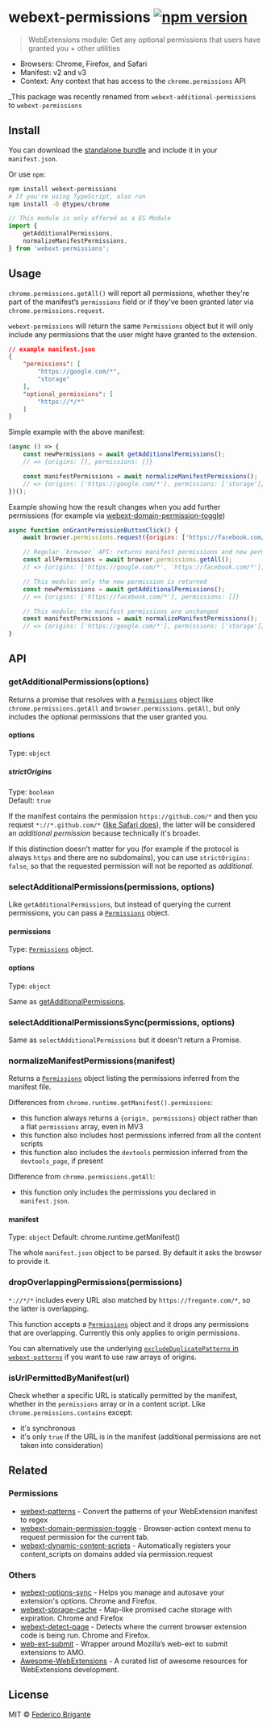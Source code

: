 # webext-permissions [![npm version](https://img.shields.io/npm/v/webext-permissions.svg)](https://www.npmjs.com/package/webext-permissions)

> WebExtensions module: Get any optional permissions that users have granted you + other utilities

- Browsers: Chrome, Firefox, and Safari
- Manifest: v2 and v3
- Context: Any context that has access to the `chrome.permissions` API

_This package was recently renamed from `webext-additional-permissions` to `webext-permissions`

## Install

You can download the [standalone bundle](https://bundle.fregante.com/?pkg=webext-permissions&global=webextPermissions) and include it in your `manifest.json`.

Or use `npm`:

```sh
npm install webext-permissions
# If you're using TypeScript, also run
npm install -D @types/chrome
```

```js
// This module is only offered as a ES Module
import {
	getAdditionalPermissions,
	normalizeManifestPermissions,
} from 'webext-permissions';
```

## Usage

`chrome.permissions.getAll()` will report all permissions, whether they're part of the manifest’s `permissions` field or if they've been granted later via `chrome.permissions.request`.

`webext-permissions` will return the same `Permissions` object but it will only include any permissions that the user might have granted to the extension.

```json
// example manifest.json
{
	"permissions": [
		"https://google.com/*",
		"storage"
	],
	"optional_permissions": [
		"https://*/*"
	]
}
```

Simple example with the above manifest:

```js
(async () => {
	const newPermissions = await getAdditionalPermissions();
	// => {origins: [], permissions: []}

	const manifestPermissions = await normalizeManifestPermissions();
	// => {origins: ['https://google.com/*'], permissions: ['storage']}
})();
```

Example showing how the result changes when you add further permissions (for example via [webext-domain-permission-toggle](https://github.com/fregante/webext-domain-permission-toggle))

```js
async function onGrantPermissionButtonClick() {
	await browser.permissions.request({origins: ['https://facebook.com/*']});

	// Regular `browser` API: returns manifest permissions and new permissions
	const allPermissions = await browser.permissions.getAll();
	// => {origins: ['https://google.com/*', 'https://facebook.com/*'], permissions: ['storage']}

	// This module: only the new permission is returned
	const newPermissions = await getAdditionalPermissions();
	// => {origins: ['https://facebook.com/*'], permissions: []}

	// This module: the manifest permissions are unchanged
	const manifestPermissions = await normalizeManifestPermissions();
	// => {origins: ['https://google.com/*'], permissions: ['storage']}
}
```

## API

### getAdditionalPermissions(options)

Returns a promise that resolves with a [`Permissions`](https://developer.mozilla.org/en-US/docs/Mozilla/Add-ons/WebExtensions/API/permissions/Permissions) object like `chrome.permissions.getAll` and `browser.permissions.getAll`, but only includes the optional permissions that the user granted you.

#### options

Type: `object`

##### strictOrigins

Type: `boolean`\
Default: `true`

If the manifest contains the permission `https://github.com/*` and then you request `*://*.github.com/*` ([like Safari does](https://github.com/fregante/webext-permissions/issues/1)), the latter will be considered an _additional permission_ because technically it's broader.

If this distinction doesn't matter for you (for example if the protocol is always `https` and there are no subdomains), you can use `strictOrigins: false`, so that the requested permission will not be reported as _additional_.

### selectAdditionalPermissions(permissions, options)

Like `getAdditionalPermissions`, but instead of querying the current permissions, you can pass a [`Permissions`](https://developer.mozilla.org/en-US/docs/Mozilla/Add-ons/WebExtensions/API/permissions/Permissions) object.

#### permissions

Type: [`Permissions`](https://developer.mozilla.org/en-US/docs/Mozilla/Add-ons/WebExtensions/API/permissions/Permissions) object.

#### options

Type: `object`

Same as [getAdditionalPermissions](#getadditionalpermissionsoptions).

### selectAdditionalPermissionsSync(permissions, options)

Same as `selectAdditionalPermissions` but it doesn't return a Promise.

### normalizeManifestPermissions(manifest)

Returns a [`Permissions`](https://developer.mozilla.org/en-US/docs/Mozilla/Add-ons/WebExtensions/API/permissions/Permissions) object listing the permissions inferred from the manifest file.

Differences from `chrome.runtime.getManifest().permissions`:

- this function always returns a `{origin, permissions}` object rather than a flat `permissions` array, even in MV3
- this function also includes host permissions inferred from all the content scripts
- this function also includes the `devtools` permission inferred from the `devtools_page`, if present

Difference from `chrome.permissions.getAll`:

- this function only includes the permissions you declared in `manifest.json`.

#### manifest

Type: `object`
Default: chrome.runtime.getManifest()

The whole `manifest.json` object to be parsed. By default it asks the browser to provide it.

### dropOverlappingPermissions(permissions)

`*://*/*` includes every URL also matched by `https://fregante.com/*`, so the latter is overlapping.

This function accepts a [`Permissions`](https://developer.mozilla.org/en-US/docs/Mozilla/Add-ons/WebExtensions/API/permissions/Permissions) object and it drops any permissions that are overlapping. Currently this only applies to origin permissions.

You can alternatively use the underlying [`excludeDuplicatePatterns` in `webext-patterns`](https://github.com/fregante/webext-patterns#excludeduplicatepatternspattern1-pattern2-etc) if you want to use raw arrays of origins.

### isUrlPermittedByManifest(url)

Check whether a specific URL is statically permitted by the manifest, whether in the `permissions` array or in a content script. Like `chrome.permissions.contains` except:

- it's synchronous
- it's only `true` if the URL is in the manifest (additional permissions are not taken into consideration)

## Related

### Permissions

- [webext-patterns](https://github.com/fregante/webext-patterns) - Convert the patterns of your WebExtension manifest to regex
- [webext-domain-permission-toggle](https://github.com/fregante/webext-domain-permission-toggle) - Browser-action context menu to request permission for the current tab.
- [webext-dynamic-content-scripts](https://github.com/fregante/webext-dynamic-content-scripts) - Automatically registers your content_scripts on domains added via permission.request

### Others

- [webext-options-sync](https://github.com/fregante/webext-options-sync) - Helps you manage and autosave your extension's options. Chrome and Firefox.
- [webext-storage-cache](https://github.com/fregante/webext-storage-cache) - Map-like promised cache storage with expiration. Chrome and Firefox
- [webext-detect-page](https://github.com/fregante/webext-detect-page) - Detects where the current browser extension code is being run. Chrome and Firefox.
- [web-ext-submit](https://github.com/fregante/web-ext-submit) - Wrapper around Mozilla’s web-ext to submit extensions to AMO.
- [Awesome-WebExtensions](https://github.com/fregante/Awesome-WebExtensions) - A curated list of awesome resources for WebExtensions development.

## License

MIT © [Federico Brigante](https://fregante.com)
